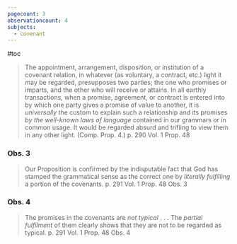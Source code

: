 ```yaml
---
pagecount: 3
observationcount: 4
subjects:
  - covenant
---
```

#toc

>The appointment, arrangement, disposition, or institution of a covenant relation, in whatever (as voluntary, a contract, etc.) light it may be regarded, presupposes two parties; the one who promises or imparts, and the other who will receive or attains. In all earthly transactions, when a promise, agreement, or contract is entered into by which one party gives a promise of value to another, it is *universally* the custom to explain such a relationship and its promises *by the well-known laws of language* contained in our grammars or in common usage. It would be regarded absurd and trifling to view them in any other light. (Comp. Prop. 4.)
>p. 290 Vol. 1 Prop. 48

### Obs. 3

>Our Proposition is confirmed by the indisputable fact that God has stamped the grammatical sense as the correct one by *literally fulfilling* a portion of the covenants.
>p. 291 Vol. 1 Prop. 48 Obs. 3

### Obs. 4

>The promises in the covenants are *not typical* . . .
>The *partial fulfilment* of them clearly shows that they are not to be regarded as typical. 
> p. 291 Vol. 1 Prop. 48 Obs. 4


